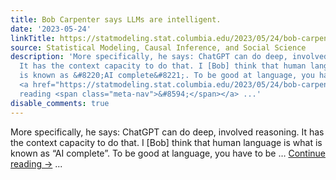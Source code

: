 ```yaml
---
title: Bob Carpenter says LLMs are intelligent.
date: '2023-05-24'
linkTitle: https://statmodeling.stat.columbia.edu/2023/05/24/bob-carpenter-says-llms-are-intelligent/
source: Statistical Modeling, Causal Inference, and Social Science
description: 'More specifically, he says: ChatGPT can do deep, involved reasoning.
  It has the context capacity to do that. I [Bob] think that human language is what
  is known as &#8220;AI complete&#8221;. To be good at language, you have to be &#8230;
  <a href="https://statmodeling.stat.columbia.edu/2023/05/24/bob-carpenter-says-llms-are-intelligent/">Continue
  reading <span class="meta-nav">&#8594;</span></a> ...'
disable_comments: true
---
```

More specifically, he says: ChatGPT can do deep, involved reasoning. It has the context capacity to do that. I [Bob] think that human language is what is known as &#8220;AI complete&#8221;. To be good at language, you have to be &#8230; <a href="https://statmodeling.stat.columbia.edu/2023/05/24/bob-carpenter-says-llms-are-intelligent/">Continue reading <span class="meta-nav">&#8594;</span></a> ...